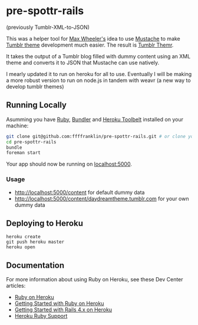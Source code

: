# pre-spottr-rails 

(previously Tumblr-XML-to-JSON)

This was a helper tool for [Max Wheeler's](http://makenosound.com/) idea to use 
[Mustache](http://mustache.github.com/) to make [Tumblr theme](http://www.tumblr.com/docs/en/custom_themes) 
development much easier. The result is [Tumblr Themr](http://tumblrthemr.icelab.com.au/).

It takes the output of a Tumblr blog filled with dummy content using an XML theme and converts it to JSON that Mustache can use natively.

I mearly updated it to run on heroku for all to use.  Eventually I will be making a more robust version to run on node.js in tandem with weavr (a new way to develop tumblr themes)

## Running Locally

Asumming you have [Ruby](https://www.ruby-lang.org), [Bundler](http://bundler.io) and [Heroku Toolbelt](https://toolbelt.heroku.com) installed on your machine:

```sh
git clone git@github.com:ffffranklin/pre-spottr-rails.git # or clone your own fork
cd pre-spottr-rails
bundle
foreman start
```

Your app should now be running on [localhost:5000](http://localhost:5000/).

### Usage

* [http://localhost:5000/content](http://localhost:5000/content) for default dummy data
* [http://localhost:5000/content/daydreamtheme.tumblr.com](http://localhost:5000/content/daydreamtheme.tumblr.com) for your own dummy data

## Deploying to Heroku

```
heroku create
git push heroku master
heroku open
```

## Documentation

For more information about using Ruby on Heroku, see these Dev Center articles:

- [Ruby on Heroku](https://devcenter.heroku.com/categories/ruby)
- [Getting Started with Ruby on Heroku](https://devcenter.heroku.com/articles/getting-started-with-ruby)
- [Getting Started with Rails 4.x on Heroku](https://devcenter.heroku.com/articles/getting-started-with-rails4)
- [Heroku Ruby Support](https://devcenter.heroku.com/articles/ruby-support)
